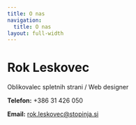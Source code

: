 ```yaml
---
title: O nas
navigation:
  title: O nas
layout: full-width
---
```


# Rok Leskovec

Oblikovalec spletnih strani / Web designer

**Telefon:** +386 31 426 050 

**Email:** <rok.leskovec@stopinja.si>
